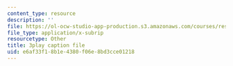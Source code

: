 ```yaml
---
content_type: resource
description: ''
file: https://ol-ocw-studio-app-production.s3.amazonaws.com/courses/res-6-006-video-demonstrations-in-lasers-and-optics-spring-2008/e6af33f18b1e4380f06e8bd3cce01218_45X0puB3YK0.srt
file_type: application/x-subrip
resourcetype: Other
title: 3play caption file
uid: e6af33f1-8b1e-4380-f06e-8bd3cce01218
---
```

